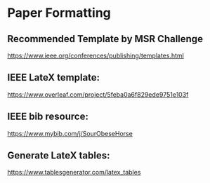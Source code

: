 # Paper Formatting

## Recommended Template by MSR Challenge 

https://www.ieee.org/conferences/publishing/templates.html

## IEEE LateX template: 

https://www.overleaf.com/project/5feba0a6f829ede9751e103f

## IEEE bib resource: 

https://www.mybib.com/j/SourObeseHorse

## Generate LateX tables: 

https://www.tablesgenerator.com/latex_tables
